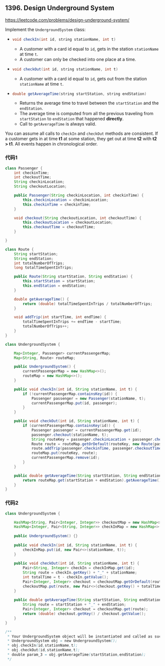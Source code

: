 ## 1396. Design Underground System

https://leetcode.com/problems/design-underground-system/

Implement the `UndergroundSystem` class:

- ```java
  void checkIn(int id, string stationName, int t)
  ```

  - A customer with a card id equal to `id`, gets in the station `stationName` at time `t`.
  - A customer can only be checked into one place at a time.

- ```java
  void checkOut(int id, string stationName, int t)
  ```

  - A customer with a card id equal to `id`, gets out from the station `stationName` at time `t`.

- ```java
  double getAverageTime(string startStation, string endStation)
  ```

  - Returns the average time to travel between the `startStation` and the `endStation`.
  - The average time is computed from all the previous traveling from `startStation` to `endStation` that happened **directly**.
  - Call to `getAverageTime` is always valid.

You can assume all calls to `checkIn` and `checkOut` methods are consistent. If a customer gets in at time **t1** at some station, they get out at time **t2** with **t2 > t1**. All events happen in chronological order.

### 代码1

```java
class Passenger {
    int checkinTime;
    int checkoutTime;
    String checkinLocation;
    String checkoutLocation;

    public Passenger(String checkinLocation, int checkinTime) {
        this.checkinLocation = checkinLocation;
        this.checkinTime = checkinTime;
    }

    void checkout(String checkoutLocation, int checkoutTime) {
        this.checkoutLocation = checkoutLocation;
        this.checkoutTime = checkoutTime;
    }

}

class Route {
    String startStation;
    String endStation;
    int totalNumberOfTrips;
    long totalTimeSpentInTrips;

    public Route(String startStation, String endStation) {
        this.startStation = startStation;
        this.endStation = endStation;
    }

    double getAverageTime() {
        return (double) totalTimeSpentInTrips / totalNumberOfTrips;
    }

    void addTrip(int startTime, int endTime) {
        totalTimeSpentInTrips += endTime - startTime;
        totalNumberOfTrips++;
    }
}

class UndergroundSystem {

    Map<Integer, Passenger> currentPassengerMap;
    Map<String, Route> routeMap;

    public UndergroundSystem() {
        currentPassengerMap = new HashMap<>();
        routeMap = new HashMap<>();
    }

    public void checkIn(int id, String stationName, int t) {
        if (!currentPassengerMap.containsKey(id)) {
            Passenger passenger = new Passenger(stationName, t);
            currentPassengerMap.put(id, passenger);
        }
    }

    public void checkOut(int id, String stationName, int t) {
        if (currentPassengerMap.containsKey(id)) {
            Passenger passenger = currentPassengerMap.get(id);
            passenger.checkout(stationName, t);
            String routeKey = passenger.checkinLocation + passenger.checkoutLocation;
            Route route = routeMap.getOrDefault(routeKey, new Route(passenger.checkinLocation, passenger.checkoutLocation));
            route.addTrip(passenger.checkinTime, passenger.checkoutTime);
            routeMap.put(routeKey, route);
            currentPassengerMap.remove(id);
        }
    }

    public double getAverageTime(String startStation, String endStation) {
        return routeMap.get(startStation + endStation).getAverageTime();
    }
}
```

### 代码2

```java
class UndergroundSystem {

    HashMap<String, Pair<Integer, Integer>> checkoutMap = new HashMap<>(); // Route - {TotalTime, Count}
    HashMap<Integer, Pair<String, Integer>> checkInMap = new HashMap<>();  // Uid - {StationName, Time}
    
	public UndergroundSystem() {}
    
	public void checkIn(int id, String stationName, int t) {
        checkInMap.put(id, new Pair<>(stationName, t));
    }
    
	public void checkOut(int id, String stationName, int t) {
        Pair<String, Integer> checkIn = checkInMap.get(id);
        String route = checkIn.getKey() + "_" + stationName;
        int totalTime = t - checkIn.getValue();
        Pair<Integer, Integer> checkout = checkoutMap.getOrDefault(route, new Pair<>(0, 0));
        checkoutMap.put(route, new Pair<>(checkout.getKey() + totalTime, checkout.getValue() + 1));
    }
    
	public double getAverageTime(String startStation, String endStation) {
        String route = startStation + "_" + endStation;
        Pair<Integer, Integer> checkout = checkoutMap.get(route);
        return (double) checkout.getKey() / checkout.getValue();
    }
}

/**
 * Your UndergroundSystem object will be instantiated and called as such:
 * UndergroundSystem obj = new UndergroundSystem();
 * obj.checkIn(id,stationName,t);
 * obj.checkOut(id,stationName,t);
 * double param_3 = obj.getAverageTime(startStation,endStation);
 */
```


